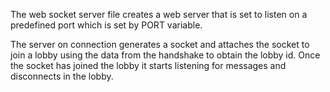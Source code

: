 The web socket server file creates a web server that is set to listen on a predefined port which is set by PORT variable.

The server on connection generates a socket and attaches the socket to join a lobby using the data from the handshake to obtain the lobby id. Once the socket has joined the lobby
it starts listening for messages and disconnects in the lobby.
